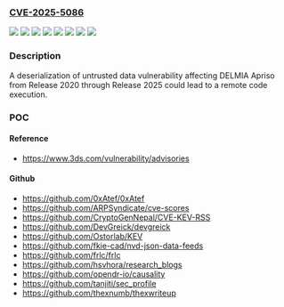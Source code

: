 ### [CVE-2025-5086](https://cve.mitre.org/cgi-bin/cvename.cgi?name=CVE-2025-5086)
![](https://img.shields.io/static/v1?label=Product&message=DELMIA%20Apriso&color=blue)
![](https://img.shields.io/static/v1?label=Version&message=Release%202020%20Golden%20&color=brightgreen)
![](https://img.shields.io/static/v1?label=Version&message=Release%202021%20Golden%20&color=brightgreen)
![](https://img.shields.io/static/v1?label=Version&message=Release%202022%20Golden%20&color=brightgreen)
![](https://img.shields.io/static/v1?label=Version&message=Release%202023%20Golden%20&color=brightgreen)
![](https://img.shields.io/static/v1?label=Version&message=Release%202024%20Golden%20&color=brightgreen)
![](https://img.shields.io/static/v1?label=Version&message=Release%202025%20Golden%20&color=brightgreen)
![](https://img.shields.io/static/v1?label=Vulnerability&message=CWE-502%20Deserialization%20of%20Untrusted%20Data&color=brightgreen)

### Description

A deserialization of untrusted data vulnerability affecting DELMIA Apriso from Release 2020 through Release 2025 could lead to a remote code execution.

### POC

#### Reference
- https://www.3ds.com/vulnerability/advisories

#### Github
- https://github.com/0xAtef/0xAtef
- https://github.com/ARPSyndicate/cve-scores
- https://github.com/CryptoGenNepal/CVE-KEV-RSS
- https://github.com/DevGreick/devgreick
- https://github.com/Ostorlab/KEV
- https://github.com/fkie-cad/nvd-json-data-feeds
- https://github.com/frlc/frlc
- https://github.com/hsvhora/research_blogs
- https://github.com/opendr-io/causality
- https://github.com/tanjiti/sec_profile
- https://github.com/thexnumb/thexwriteup

